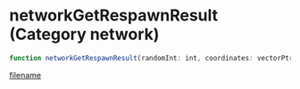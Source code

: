 # networkGetRespawnResult (Category network)

```js
function networkGetRespawnResult(randomInt: int, coordinates: vectorPtr, heading: numberPtr): Array
```

[filename](networkGetRespawnResult_m.md ':include')